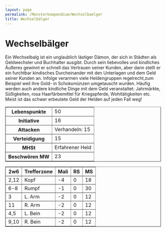 ```yaml
---
layout: page
permalink: /Monsterkompendium/Wechselbaelger
title: Wechselbälger
---
```


# Wechselbälger

Ein Wechselbalg ist ein unglaublich lästiger Dämon, der sich in Städten als Geldwechsler und Buchhalter ausgibt. Durch sein liebevolles und kindliches Äußeres gewinnt er schnell das Vertrauen seiner Kunden, aber dann stellt er ein furchtbar kindisches Durcheinander mit den Unterlagen und dem Geld seiner Kunden an. Infolge verarmen viele Heldengruppen regelrecht,zum Beispiel weil ihre Gold- in Schokomünzen umgetauscht wurden. Häufig werden auch andere kindliche Dinge mit dem Geld veranstaltet: Jahrmärkte, Süßigkeiten, rosa Haarfärbemittel für Kriegspferde, Wohltätigkeiten etc. Meist ist das schwer erbeutete Geld der Helden auf jeden Fall weg!

<table border="1" cellpadding="1" cellspacing="1"><tbody><tr><th>Lebenspunkte</th><td>50</td></tr><tr><th>Initiative</th><td>16</td></tr><tr><th>Attacken</th><td>Verhandeln: 15</td></tr><tr><th>Verteidigung</th><td>15</td></tr><tr><th>MHSt</th><td>Erfahrener Held</td></tr><tr><th>Beschwören MW</th><td>23</td></tr></tbody></table>
<table border="1" cellpadding="1" cellspacing="1"><thead><tr><th>2w6</th><th>Trefferzone</th><th>Mali</th><th>RS</th><th>MS</th></tr></thead><tbody><tr><td>2,12</td><td>Kopf</td><td>-4</td><td>0</td><td>18</td></tr><tr><td>6-8</td><td>Rumpf</td><td>-1</td><td>0</td><td>30</td></tr><tr><td>3</td><td>L. Arm</td><td>-2</td><td>0</td><td>12</td></tr><tr><td>11</td><td>R. Arm</td><td>-2</td><td>0</td><td>12</td></tr><tr><td>4,5</td><td>L. Bein</td><td>-2</td><td>0</td><td>12</td></tr><tr><td>9,10</td><td>R. Bein</td><td>-2</td><td>0</td><td>12</td></tr></tbody></table>
